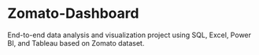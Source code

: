 # Zomato-Dashboard
End-to-end data analysis and visualization project using SQL, Excel, Power BI, and Tableau based on Zomato dataset.
